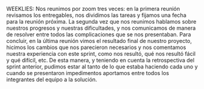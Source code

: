 WEEKLIES:
Nos reunimos por zoom tres veces:
en la primera reunión revisamos los entregables, nos dividimos las tareas y fijamos una fecha para la reunión próxima. 
La segunda vez que nos reunimos hablamos sobre nuestros progresos y nuestras dificultades, y nos comunicamos de manera de resolver entre todos las complicaciones que se nos presentaban.
Para concluir, en la última reunión vimos el resultado final de nuestro proyecto, hicimos los cambios que nos parecieron necesarios y nos comentamos nuestra experiencia con este sprint, como nos resultó, qué nos resultó fácil y qué difícil, etc.
De esta manera, y teniendo en cuenta la retrospectiva del sprint anterior, pudimos estar al tanto de lo que estaba haciendo cada uno y cuando se presentaron impedimentos aportamos entre todos los integrantes del equipo a la solución.
